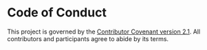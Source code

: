 # Code of Conduct

This project is governed by the [Contributor Covenant version 2.1](https://www.contributor-covenant.org/version/2/1/code_of_conduct/). All contributors and participants agree to abide by its terms.